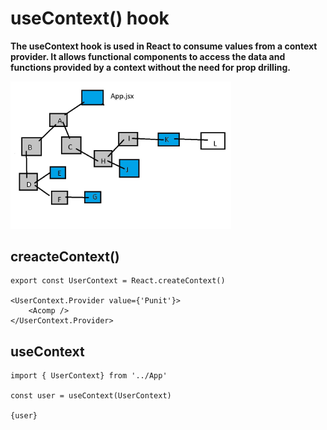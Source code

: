 # useContext() hook

**The useContext hook is used in React to consume values from a context provider. It allows functional components to access the data and functions provided by a context without the need for prop drilling.**

<img src="./componentTree.jpg" width="70%"/>

## creacteContext()

```
export const UserContext = React.createContext()

<UserContext.Provider value={'Punit'}>
    <Acomp />
</UserContext.Provider>
```

## useContext

```
import { UserContext} from '../App'

const user = useContext(UserContext)

{user}

```




